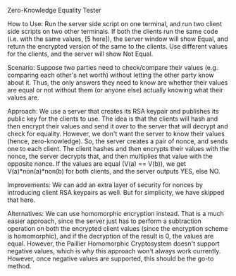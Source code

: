 Zero-Knowledge Equality Tester

How to Use: Run the server side script on one terminal, and run two client side scripts on two other terminals. If both the clients run the same code (i.e. with the same values, [5 here]), the server window will show Equal, and return the encrypted version of the same to the clients. Use different values for the clients, and the server will show Not Equal.

Scenario: Suppose two parties need to check/compare their values (e.g. comparing each other's net worth) without letting the other party know about it. Thus, the only answers they need to know are whether their values are equal or not without them (or anyone else) actually knowing what their values are.

Approach: We use a server that creates its RSA keypair and publishes its public key for the clients to use. The idea is that the clients will hash and then encrypt their values and send it over to the server that will decrypt and check for equality. However, we don't want the server to know their values (hence, zero-knowledge). So, the server creates a pair of nonce, and sends one to each client. The client hashes and then encrypts their values with the nonce, the server decrypts that, and then multiplies that value with the opposite nonce. If the values are equal (V(a) == V(b)), we get V(a)*non(a)*non(b) for both clients, and the server outputs YES, else NO.

Improvements: We can add an extra layer of security for nonces by introducing client RSA keypairs as well. But for simplicity, we have skipped that here.

Alternatives: We can use homomorphic encryption instead. That is a much easier approach, since the server just has to perform a subtraction operation on both the encrypted client values (since the encryption scheme is homomorphic), and if the decryption of the result is 0, the values are equal. However, the Paillier Homomorphic Cryptosystem doesn't support negative values, which is why this approach won't always work currently. However, once negative values are supported, this should be the go-to method.
